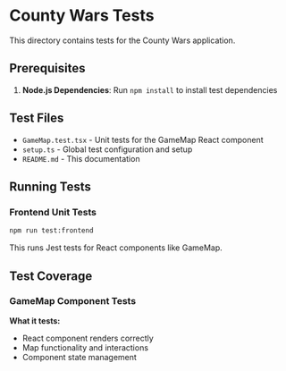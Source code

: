 # County Wars Tests

This directory contains tests for the County Wars application.

## Prerequisites

1. **Node.js Dependencies**: Run `npm install` to install test dependencies

## Test Files

- `GameMap.test.tsx` - Unit tests for the GameMap React component
- `setup.ts` - Global test configuration and setup
- `README.md` - This documentation

## Running Tests

### Frontend Unit Tests
```bash
npm run test:frontend
```
This runs Jest tests for React components like GameMap.

## Test Coverage

### GameMap Component Tests
**What it tests:**
- React component renders correctly
- Map functionality and interactions
- Component state management